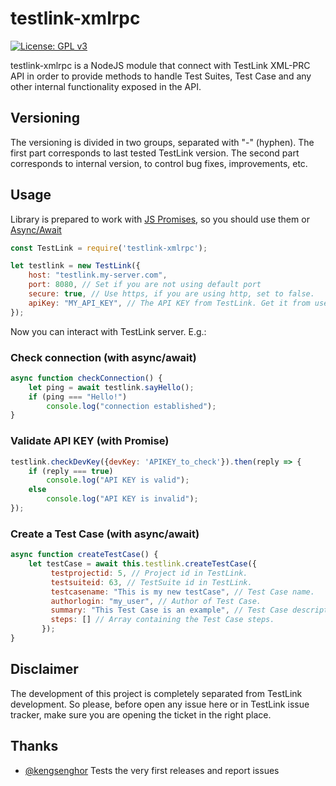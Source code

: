 # testlink-xmlrpc
 [![License: GPL v3](https://img.shields.io/badge/License-GPL%20v3-blue.svg)](https://www.gnu.org/licenses/gpl-3.0)
 
testlink-xmlrpc is a NodeJS module that connect with TestLink XML-PRC API in order to provide methods to handle Test Suites, Test Case and any other internal functionality exposed in the API.

## Versioning

The versioning is divided in two groups, separated with "-" (hyphen). The first part corresponds to last tested TestLink version. The second part corresponds to internal version, to control bug fixes, improvements, etc.

## Usage

Library is prepared to work with [JS Promises](https://developer.mozilla.org/es/docs/Web/JavaScript/Referencia/Objetos_globales/Promise), so you should use them or [Async/Await](https://developer.mozilla.org/es/docs/Web/JavaScript/Referencia/Sentencias/funcion_asincrona)
````javascript
const TestLink = require('testlink-xmlrpc');

let testlink = new TestLink({
    host: "testlink.my-server.com",
    port: 8080, // Set if you are not using default port
    secure: true, // Use https, if you are using http, set to false.
    apiKey: "MY_API_KEY", // The API KEY from TestLink. Get it from user profile.
});
````

Now you can interact with TestLink server. E.g.:

### Check connection (with async/await)
````javascript
async function checkConnection() {
	let ping = await testlink.sayHello();
	if (ping === "Hello!")
		console.log("connection established");
}
````
### Validate API KEY (with Promise)
````javascript
testlink.checkDevKey({devKey: 'APIKEY_to_check'}).then(reply => {
	if (reply === true)
		console.log("API KEY is valid");
	else
		console.log("API KEY is invalid");
});
````
### Create a Test Case (with async/await)
````javascript
async function createTestCase() {
	let testCase = await this.testlink.createTestCase({
	     testprojectid: 5, // Project id in TestLink.
	     testsuiteid: 63, // TestSuite id in TestLink.
	     testcasename: "This is my new testCase", // Test Case name.
	     authorlogin: "my_user", // Author of Test Case.
	     summary: "This Test Case is an example", // Test Case description.
	     steps: [] // Array containing the Test Case steps.
	   });
}
````

## Disclaimer
The development of this project is completely separated from TestLink development. So please, before open any issue here or in TestLink issue tracker, make sure you are opening the ticket in the right place.

## Thanks
 - [@kengsenghor](https://github.com/kengsenghor) Tests the very first releases and report issues
